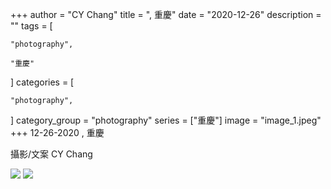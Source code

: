 +++
author = "CY Chang"
title = ", 重慶"
date = "2020-12-26"
description = ""
tags = [

    "photography",

    "重慶"

]
categories = [

    "photography",

]
category_group = "photography"
series = ["重慶"]
image = "image_1.jpeg"
+++
12-26-2020 , 重慶 

攝影/文案 CY Chang

![](image_1.jpeg)  ![](image_3.jpeg)